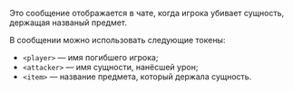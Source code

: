 Это сообщение отображается в чате, когда игрока убивает сущность, держащая названый предмет.

В сообщении можно использовать следующие токены:

- `<player>` — имя погибшего игрока;
- `<attacker>` — имя сущности, нанёсшей урон;
- `<item>` — название предмета, который держала сущность.